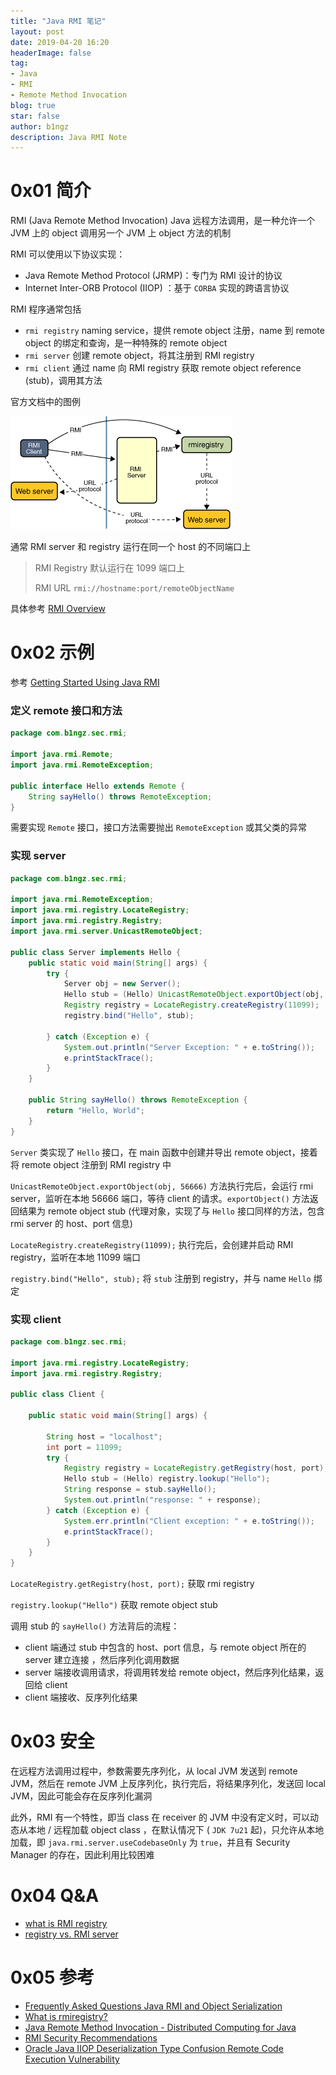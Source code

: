 ```yaml
---
title: "Java RMI 笔记"
layout: post
date: 2019-04-20 16:20
headerImage: false
tag:
- Java
- RMI
- Remote Method Invocation
blog: true
star: false
author: b1ngz
description: Java RMI Note
---
```



# 0x01 简介

RMI (Java Remote Method Invocation) Java 远程方法调用，是一种允许一个 JVM 上的 object 调用另一个 JVM 上 object 方法的机制

RMI 可以使用以下协议实现：

- Java Remote Method Protocol (JRMP)：专门为 RMI 设计的协议
- Internet Inter-ORB Protocol (IIOP) ：基于 `CORBA` 实现的跨语言协议

RMI 程序通常包括

- `rmi registry` naming service，提供 remote object 注册，name 到 remote object 的绑定和查询，是一种特殊的 remote object
- `rmi server` 创建 remote object，将其注册到 RMI registry
- `rmi client` 通过 name 向 RMI registry 获取 remote object reference (stub)，调用其方法



官方文档中的图例

![the RMI system, using an existing web server, communicates from serve to client and from client to server](/assets/images/rmi/rmi-2.gif)



通常 RMI server 和 registry 运行在同一个 host 的不同端口上

> RMI Registry 默认运行在 1099 端口上
>
> RMI URL `rmi://hostname:port/remoteObjectName`



具体参考 [RMI Overview](<https://docs.oracle.com/javase/tutorial/rmi/overview.html>)



# 0x02 示例

参考  [Getting Started Using Java RMI](<https://docs.oracle.com/javase/8/docs/technotes/guides/rmi/hello/hello-world.html>)

### **定义 remote 接口和方法**

```java
package com.b1ngz.sec.rmi;

import java.rmi.Remote;
import java.rmi.RemoteException;

public interface Hello extends Remote {
    String sayHello() throws RemoteException;
}
```

需要实现 `Remote` 接口，接口方法需要抛出 `RemoteException` 或其父类的异常

### **实现 server**

```java
package com.b1ngz.sec.rmi;

import java.rmi.RemoteException;
import java.rmi.registry.LocateRegistry;
import java.rmi.registry.Registry;
import java.rmi.server.UnicastRemoteObject;

public class Server implements Hello {
    public static void main(String[] args) {
        try {
            Server obj = new Server();
            Hello stub = (Hello) UnicastRemoteObject.exportObject(obj, 56666);
            Registry registry = LocateRegistry.createRegistry(11099);
            registry.bind("Hello", stub);

        } catch (Exception e) {
            System.out.println("Server Exception: " + e.toString());
            e.printStackTrace();
        }
    }

    public String sayHello() throws RemoteException {
        return "Hello, World";
    }
}
```

`Server` 类实现了 `Hello` 接口，在 main 函数中创建并导出 remote object，接着将 remote object 注册到 RMI registry 中

`UnicastRemoteObject.exportObject(obj, 56666)` 方法执行完后，会运行 rmi server，监听在本地 56666 端口，等待 client 的请求。`exportObject()` 方法返回结果为 remote object stub (代理对象，实现了与 `Hello` 接口同样的方法，包含 rmi server 的 host、port 信息)

`LocateRegistry.createRegistry(11099);` 执行完后，会创建并启动 RMI registry，监听在本地 11099 端口

`registry.bind("Hello", stub);`  将 `stub` 注册到 registry，并与 name `Hello` 绑定

### 实现 client

```java
package com.b1ngz.sec.rmi;

import java.rmi.registry.LocateRegistry;
import java.rmi.registry.Registry;

public class Client {

    public static void main(String[] args) {

        String host = "localhost";
        int port = 11099;
        try {
            Registry registry = LocateRegistry.getRegistry(host, port);
            Hello stub = (Hello) registry.lookup("Hello");
            String response = stub.sayHello();
            System.out.println("response: " + response);
        } catch (Exception e) {
            System.err.println("Client exception: " + e.toString());
            e.printStackTrace();
        }
    }
}
```

`LocateRegistry.getRegistry(host, port);` 获取 rmi registry

`registry.lookup("Hello")` 获取 remote object stub

调用 stub 的 `sayHello()` 方法背后的流程：

- client 端通过 stub 中包含的 host、port 信息，与 remote object 所在的 server 建立连接 ，然后序列化调用数据
- server 端接收调用请求，将调用转发给 remote object，然后序列化结果，返回给 client
- client 端接收、反序列化结果

# 0x03 安全

在远程方法调用过程中，参数需要先序列化，从 local JVM 发送到 remote  JVM，然后在 remote JVM 上反序列化，执行完后，将结果序列化，发送回 local JVM，因此可能会存在反序列化漏洞

此外，RMI 有一个特性，即当 class 在 receiver 的 JVM 中没有定义时，可以动态从本地 / 远程加载 object class ，在默认情况下 ( `JDK 7u21` 起)，只允许从本地加载，即 `java.rmi.server.useCodebaseOnly` 为 `true`，并且有 Security Manager 的存在，因此利用比较困难

# 0x04 Q&A

- [what is RMI registry](https://stackoverflow.com/a/5658953)
- [registry vs.  RMI  server]( https://stackoverflow.com/a/32916208)

# 0x05 参考 

- [Frequently Asked Questions Java RMI and Object Serialization](<https://docs.oracle.com/javase/8/docs/technotes/guides/rmi/faq.html>)
- [What is rmiregistry?](<https://www.quora.com/What-is-rmiregistry>)
- [Java Remote Method Invocation - Distributed Computing for Java](<https://www.oracle.com/technetwork/java/javase/tech/index-jsp-138781.html>)
- [RMI Security Recommendations](https://docs.oracle.com/javase/8/docs/technotes/guides/rmi/rmi_security_recommendations.html)
- [Oracle Java IIOP Deserialization Type Confusion Remote Code Execution Vulnerability](<https://vulners.com/zdi/ZDI-11-306>)
